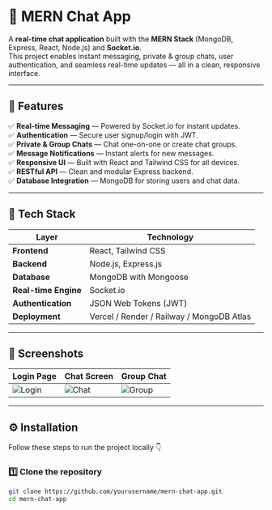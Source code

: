# 💬 MERN Chat App

A **real-time chat application** built with the **MERN Stack** (MongoDB, Express, React, Node.js) and **Socket.io**.  
This project enables instant messaging, private & group chats, user authentication, and seamless real-time updates — all in a clean, responsive interface.

---

## 🚀 Features

✅ **Real-time Messaging** — Powered by Socket.io for instant updates.  
✅ **Authentication** — Secure user signup/login with JWT.  
✅ **Private & Group Chats** — Chat one-on-one or create chat groups.  
✅ **Message Notifications** — Instant alerts for new messages.  
✅ **Responsive UI** — Built with React and Tailwind CSS for all devices.  
✅ **RESTful API** — Clean and modular Express backend.  
✅ **Database Integration** — MongoDB for storing users and chat data.  

---

## 🧩 Tech Stack

| Layer | Technology |
|-------|-------------|
| **Frontend** | React, Tailwind CSS |
| **Backend** | Node.js, Express.js |
| **Database** | MongoDB with Mongoose |
| **Real-time Engine** | Socket.io |
| **Authentication** | JSON Web Tokens (JWT) |
| **Deployment** | Vercel / Render / Railway / MongoDB Atlas |

---

## 📸 Screenshots

| Login Page | Chat Screen | Group Chat |
|-------------|-------------|-------------|
| ![Login](https://via.placeholder.com/300x180?text=Login+Page) | ![Chat](https://via.placeholder.com/300x180?text=Chat+Screen) | ![Group](https://via.placeholder.com/300x180?text=Group+Chat) |

---

## ⚙️ Installation

Follow these steps to run the project locally 👇

### 1️⃣ Clone the repository
```bash
git clone https://github.com/yourusername/mern-chat-app.git
cd mern-chat-app
